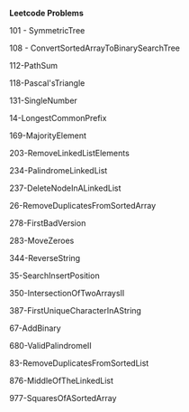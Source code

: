 **Leetcode Problems**


101 - SymmetricTree

108 - ConvertSortedArrayToBinarySearchTree

112-PathSum

118-Pascal'sTriangle

131-SingleNumber

14-LongestCommonPrefix

169-MajorityElement

203-RemoveLinkedListElements

234-PalindromeLinkedList

237-DeleteNodeInALinkedList

26-RemoveDuplicatesFromSortedArray

278-FirstBadVersion

283-MoveZeroes

344-ReverseString

35-SearchInsertPosition

350-IntersectionOfTwoArraysII

387-FirstUniqueCharacterInAString

67-AddBinary

680-ValidPalindromeII

83-RemoveDuplicatesFromSortedList

876-MiddleOfTheLinkedList

977-SquaresOfASortedArray
